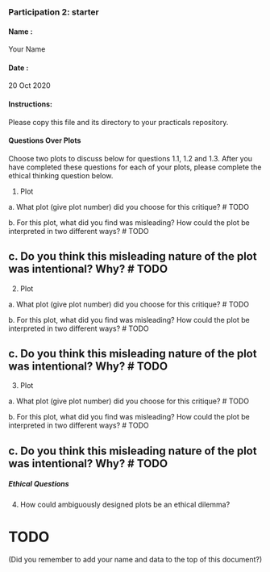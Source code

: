 ### Participation 2: starter

#### Name :
Your Name

#### Date :
20 Oct 2020

#### Instructions:
Please copy this file and its directory to your practicals repository.

#### Questions Over Plots

Choose two plots to discuss below for questions 1.1, 1.2 and 1.3. After you have completed these questions for each of your plots, please complete the ethical thinking question below.

1. Plot

  a. What plot (give plot number) did you choose for this critique?
	# TODO

  b. For this plot, what did you find was misleading? How could the plot be interpreted in two different ways?
	# TODO

  c. Do you think this misleading nature of the plot was intentional? Why?
	# TODO
---
2. Plot

  a. What plot (give plot number) did you choose for this critique?
	# TODO

  b. For this plot, what did you find was misleading? How could the plot be interpreted in two different ways?
	# TODO

  c. Do you think this misleading nature of the plot was intentional? Why?
	# TODO
---
3. Plot

  a. What plot (give plot number) did you choose for this critique?
	# TODO

  b. For this plot, what did you find was misleading? How could the plot be interpreted in two different ways?
	# TODO

  c. Do you think this misleading nature of the plot was intentional? Why?
	# TODO
---

##### Ethical Questions

 4. How could ambiguously designed plots be an ethical dilemma?
 # TODO



(Did you remember to add your name and data to the top of this document?)
